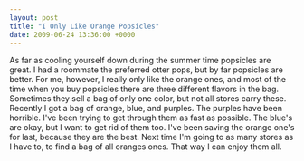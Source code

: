 ```yaml
---
layout: post
title: "I Only Like Orange Popsicles"
date: 2009-06-24 13:36:00 +0000
---
```

As far as cooling yourself down during the summer time popsicles are great. I had a roommate the preferred otter pops, but by far popsicles are better. For me, however, I really only like the orange ones, and most of the time when you buy popsicles there are three different flavors in the bag. Sometimes they sell a bag of only one color, but not all stores carry these. Recently I got a bag of orange, blue, and purples. The purples have been horrible. I've been trying to get through them as fast as possible. The blue's are okay, but I want to get rid of them too. I've been saving the orange one's for last, because they are the best. Next time I'm going to as many stores as I have to, to find a bag of all oranges ones. That way I can enjoy them all.
